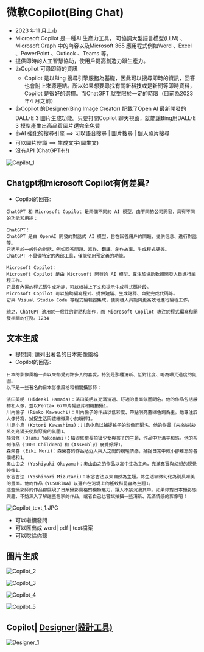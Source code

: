 # 微軟Copilot(Bing Chat)
- 2023 年11 月上市
- Microsoft Copilot 是一種Al 生產力工具， 可協調大型語言模型(LLM) 、Microsoft Graph 中的內容以及Microsoft 365 應用程式例如Word 、Excel 、PowerPoint 、Outlook 、Teams 等。
- 提供即時的人工智慧協助，使用戶提高創造力跟生產力。
- 👍️Copilot 可尋即時的資訊
  - Copilot 是以Bing 搜尋引擎服務為基礎，因此可以搜尋即時的資訊，回答也會附上來源連結。所以如果想要尋找有關新科技或是新聞等即時資料， Copilot 是很好的選擇。而ChatGPT 就受限於一定的時限（目前為2023 年4 月之前）
- 👍️Copilot 的Designer(Bing Image Creator) 配載了Open Al 最新開發的DALL-E 3 圖片生成功能。只要打開Copilot 聊天視窗，就能讓Bing用DALL-E 3 模型產生出高品質圖片還完全免費
- 👍️AI 強化的搜尋引擎 ==> 可以語音搜尋 | 圖片搜尋 | 個人照片搜尋
- 可以圖片辨識 ==> 生成文字(圖生文)
- 沒有API (ChatGPT有!)

![Copilot_1](Copilot_1.JPG)

## Chatgpt和microsoft Copilot有何差異?
- Copilot的回答:
```
ChatGPT 和 Microsoft Copilot 是兩個不同的 AI 模型，由不同的公司開發，具有不同的功能和用途：

ChatGPT：
ChatGPT 是由 OpenAI 開發的對話式 AI 模型，旨在回答用戶的問題、提供信息、進行對話等。
它適用於一般性的對話，例如回答問題、寫作、翻譯、創作故事、生成程式碼等。
ChatGPT 不具備特定的內部工具，僅能使用預定義的功能。

Microsoft Copilot：
Microsoft Copilot 是由 Microsoft 開發的 AI 模型，專注於協助軟體開發人員進行編程工作。
它具有內置的程式碼生成功能，可以根據上下文和提示生成程式碼片段。
Microsoft Copilot 可以協助編寫程式、提供建議、生成註釋、自動完成代碼等。
它與 Visual Studio Code 等程式編輯器集成，使開發人員能夠更高效地進行編程工作。

總之，ChatGPT 適用於一般性的對話和創作，而 Microsoft Copilot 專注於程式編寫和開發相關的任務。1234
```
## 文本生成
- 提問詞: 請列出著名的日本影像風格
- Copilot的回答:
```
日本的影像風格一直以來都受到許多人的喜愛，特別是那種清新、低對比度、略為曝光過度的氛圍。
以下是一些著名的日本影像風格和相關攝影師：

濱田英明 (Hideaki Hamada)：濱田英明以充滿清透、舒適的畫面氛圍聞名。他的作品包括靜物和人像，並以Pentax 67中片幅底片相機拍攝1。
川內倫子 (Rinko Kawauchi)：川內倫子的作品以低彩度、帶點明亮藍綠色調為主。她專注於人像特寫，捕捉生活周遭細微渺小的瑣碎1。
川島小鳥 (Kotori Kawashima)：川島小鳥以捕捉孩子的影像而聞名，他的作品《未來妹妹》系列充滿天使與惡魔的氛圍1。
橫浪修 (Osamu Yokonami)：橫浪修擅長拍攝少女與孩子的主題，作品中充滿平和感。他的系列作品《1000 Children》和《Assembly》廣受好評1。
森榮喜 (Eiki Mori)：森榮喜的作品貼近人與人之間的親暱情感，捕捉日常中微小卻難忘的各個總和1。
奧山由之 (Yoshiyuki Okuyama)：奧山由之的作品以高中生為主角，充滿真實與幻想的視覺映像1。
水谷吉法 (Yoshinori Mizutani)：水谷吉法以大自然為主題，將生活細微幻化為別具唯美的畫面。他的作品《YUSURIKA》以遍布在河堤上的搖蚊科昆蟲為主題1。
這些攝影師的作品都展現了日系攝影風格的獨特魅力，讓人不禁沉浸其中。如果你對日本攝影感興趣，不妨深入了解這些名家的作品，或者自己也嘗試拍攝一些清新、充滿情感的影像吧！
```
![Copilot_text_1.JPG](Copilot_text_1.JPG)


- 可以繼續發問
- 可以匯出成 word| pdf | text檔案
- 可以唸給你聽

## 圖片生成

![Copilot_2](Copilot_2.JPG)

![Copilot_3](Copilot_3.JPG)

![Copilot_4](Copilot_4.JPG)

![Copilot_5](Copilot_5.JPG)

## Copilot| [Designer(設計工具)](https://www.bing.com/images/create)
![Designer_1](Designer_1.JPG)
